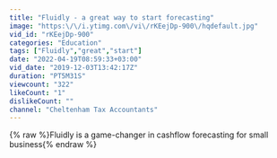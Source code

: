 ```yaml
---
title: "Fluidly - a great way to start forecasting"
image: "https:\/\/i.ytimg.com\/vi\/rKEejDp-900\/hqdefault.jpg"
vid_id: "rKEejDp-900"
categories: "Education"
tags: ["Fluidly","great","start"]
date: "2022-04-19T08:59:33+03:00"
vid_date: "2019-12-03T13:42:17Z"
duration: "PT5M31S"
viewcount: "322"
likeCount: "1"
dislikeCount: ""
channel: "Cheltenham Tax Accountants"
---
```

{% raw %}Fluidly is a game-changer in cashflow forecasting for small business{% endraw %}
